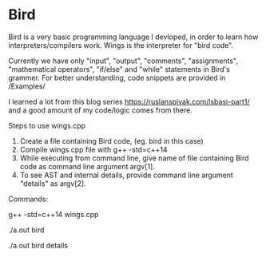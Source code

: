# Bird
Bird is a very basic programming language I devloped, in order to learn how interpreters/compilers work.
Wings is the interpreter for "bird code".

Currently we have only "input", "output", "comments", "assignments", "mathematical operators", "if/else" and "while" statements in Bird's grammer.
For better understanding, code snippets are provided in /Examples/

I learned a lot from this blog series https://ruslanspivak.com/lsbasi-part1/ and a good amount of my code/logic comes from there.

Steps to use wings.cpp
1. Create a file containing Bird code, (eg. bird in this case)
2. Compile wings.cpp file with g++ -std=c++14
3. While executing from command line, give name of file containing Bird code as command line argument argv[1].
4. To see AST and internal details, provide command line argument "details" as argv[2].

Commands:

g++ -std=c++14 wings.cpp

./a.out bird

./a.out bird details
